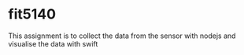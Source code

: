 # fit5140
This assignment is to collect the data from the sensor with nodejs and visualise the data with swift
